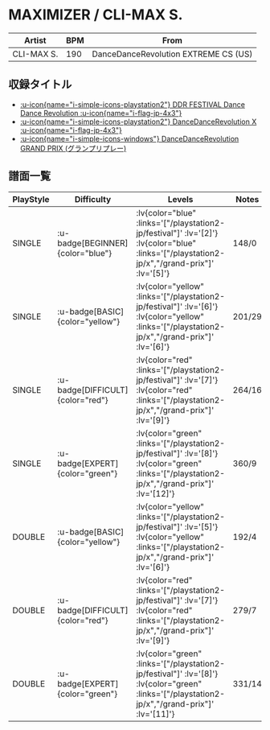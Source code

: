 # MAXIMIZER / CLI-MAX S.

|Artist|BPM|From|
|------|---|----|
|CLI-MAX S.|190|DanceDanceRevolution EXTREME CS (US)|

## 収録タイトル

- [ :u-icon{name="i-simple-icons-playstation2"} DDR FESTIVAL Dance Dance Revolution :u-icon{name="i-flag-jp-4x3"} ](/playstation2-jp/festival)
- [ :u-icon{name="i-simple-icons-playstation2"} DanceDanceRevolution X :u-icon{name="i-flag-jp-4x3"} ](/playstation2-jp/x)
- [ :u-icon{name="i-simple-icons-windows"} DanceDanceRevolution GRAND PRIX (グランプリプレー)](/grand-prix)

## 譜面一覧

|PlayStyle|Difficulty|Levels|Notes|Movie|
|---------|----------|------|-----|-----|
|SINGLE| :u-badge[BEGINNER]{color="blue"} | :lv{color="blue" :links='["/playstation2-jp/festival"]' :lv='[2]'}  :lv{color="blue" :links='["/playstation2-jp/x","/grand-prix"]' :lv='[5]'} |148/0||
|SINGLE| :u-badge[BASIC]{color="yellow"} | :lv{color="yellow" :links='["/playstation2-jp/festival"]' :lv='[6]'}  :lv{color="yellow" :links='["/playstation2-jp/x","/grand-prix"]' :lv='[6]'} |201/29||
|SINGLE| :u-badge[DIFFICULT]{color="red"} | :lv{color="red" :links='["/playstation2-jp/festival"]' :lv='[7]'}  :lv{color="red" :links='["/playstation2-jp/x","/grand-prix"]' :lv='[9]'} |264/16||
|SINGLE| :u-badge[EXPERT]{color="green"} | :lv{color="green" :links='["/playstation2-jp/festival"]' :lv='[8]'}  :lv{color="green" :links='["/playstation2-jp/x","/grand-prix"]' :lv='[12]'} |360/9||
|DOUBLE| :u-badge[BASIC]{color="yellow"} | :lv{color="yellow" :links='["/playstation2-jp/festival"]' :lv='[5]'}  :lv{color="yellow" :links='["/playstation2-jp/x","/grand-prix"]' :lv='[6]'} |192/4||
|DOUBLE| :u-badge[DIFFICULT]{color="red"} | :lv{color="red" :links='["/playstation2-jp/festival"]' :lv='[7]'}  :lv{color="red" :links='["/playstation2-jp/x","/grand-prix"]' :lv='[9]'} |279/7||
|DOUBLE| :u-badge[EXPERT]{color="green"} | :lv{color="green" :links='["/playstation2-jp/festival"]' :lv='[8]'}  :lv{color="green" :links='["/playstation2-jp/x","/grand-prix"]' :lv='[11]'} |331/14||
